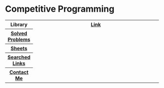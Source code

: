 <html>
<body>
  <h1> Competitive Programming </h1>

<table>
  <tr>
    <th> Library </th>
    <th style="width:100%;"> <a href="#"> Link </a> </th>
  </tr>
  <tr>
    <th> <a href="#"> Solved Problems </a> </th>
  </tr>
  <tr>
    <th> <a href="#"> Sheets </a> </th>
  </tr>
  <tr>
    <th> <a href="#"> Searched Links </a> </th>
  </tr>
  <tr>
    <th> <a href="#"> Contact Me </a> </th>
  </tr>
</table>

</body>
</html>
